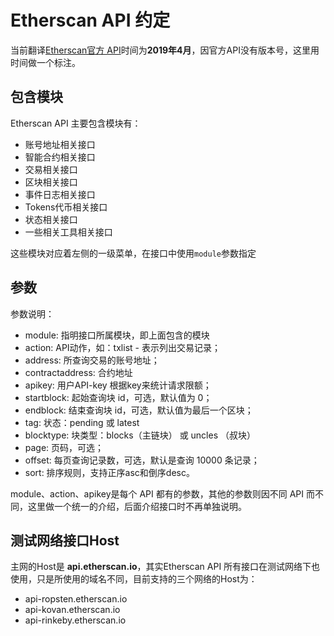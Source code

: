 # Etherscan API 约定

当前翻译[Etherscan官方 API](https://etherscan.io/apis)时间为**2019年4月**，因官方API没有版本号，这里用时间做一个标注。

## 包含模块

Etherscan API 主要包含模块有：
* 账号地址相关接口
* 智能合约相关接口
* 交易相关接口
* 区块相关接口
* 事件日志相关接口
* Tokens代币相关接口
* 状态相关接口
* 一些相关工具相关接口

这些模块对应着左侧的一级菜单，在接口中使用`module`参数指定

## 参数

参数说明：

* module: 指明接口所属模块，即上面包含的模块
* action: API动作，如：txlist - 表示列出交易记录；
* address: 所查询交易的账号地址；
* contractaddress: 合约地址
* apikey: 用户API-key 根据key来统计请求限额；
* startblock: 起始查询块 id，可选，默认值为 0；
* endblock: 结束查询块 id，可选，默认值为最后一个区块；
* tag:  状态：pending 或 latest
* blocktype: 块类型：blocks（主链块） 或 uncles （叔块）
* page: 页码，可选；
* offset: 每页查询记录数，可选，默认是查询 10000 条记录；
* sort: 排序规则，支持正序asc和倒序desc。


module、action、apikey是每个 API 都有的参数，其他的参数则因不同 API 而不同，这里做一个统一的介绍，后面介绍接口时不再单独说明。

## 测试网络接口Host

主网的Host是 **api.etherscan.io**，其实Etherscan API 所有接口在测试网络下也使用，只是所使用的域名不同，目前支持的三个网络的Host为：

* api-ropsten.etherscan.io
* api-kovan.etherscan.io
* api-rinkeby.etherscan.io
